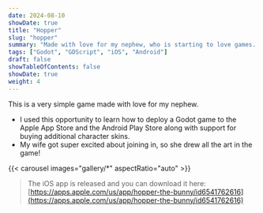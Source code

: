 ```yaml
---
date: 2024-08-10
showDate: true
title: "Hopper"
slug: "hopper"
summary: "Made with love for my nephew, who is starting to love games. Used this opportunity to learn more about hookinh up godot to the Apple App Store and the Google Play Store."
tags: ["Godot", "GDScript", "iOS", "Android"]
draft: false
showTableOfContents: false
showDate: true
weight: 4
---
```


This is a very simple game made with love for my nephew.  
- I used this opportunity to learn how to deploy a Godot game to the Apple App Store and the Android Play Store along with support for buying additional character skins.
- My wife got super excited about joining in, so she drew all the art in the game!  


{{< carousel images="gallery/*" aspectRatio="auto" >}}

> The iOS app is released and you can download it here: [https://apps.apple.com/us/app/hopper-the-bunny/id6541762616](https://apps.apple.com/us/app/hopper-the-bunny/id6541762616)   

